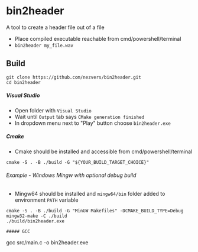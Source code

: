 # bin2header
 A tool to create a header file out of a file
- Place compiled executable reachable from cmd/powershell/terminal
- `bin2header my_file.wav`

## Build
```
git clone https://github.com/nezvers/bin2header.git
cd bin2header
```

##### Visual Studio
- Open folder with `Visual Studio`
- Wait until `Output` tab says `CMake generation finished`
- In dropdown menu next to "Play" button choose `bin2header.exe`

##### Cmake
- Cmake should be installed and accessible from cmd/powershell/terminal
```
cmake -S . -B ./build -G "${YOUR_BUILD_TARGET_CHOICE}"
```

###### Example - Windows Mingw with optional debug build
- Mingw64 should be installed and `mingw64/bin` folder added to environment `PATH` variable
```
cmake -S . -B ./build -G "MinGW Makefiles" -DCMAKE_BUILD_TYPE=Debug
mingw32-make -C ./build
./build/bin2header.exe
```
```
##### GCC
```
gcc src/main.c -o bin2header.exe
```